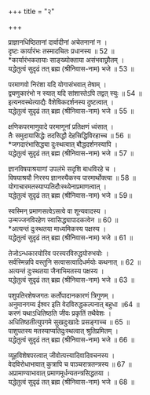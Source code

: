 +++
title = "२"

+++


प्राज्ञानधिष्ठितानां दार्वादीनां अचेतनानां न ।  
दृष्टः कार्यारंभः तस्मादचितः प्रधानस्य ॥ 52 ॥  
*कार्यारंभकतायाः साङ्ख्योक्ताया असंभवाछ्रौतम् ।  
यद्धेतुत्वं सुदृढं तत् ब्रह्म (श्रीनिवास-नाम) भजे ॥ 53 ॥

परमाणवो निरंशा यदि योगासंभवात् तेषाम् ।  
द्व्यणुकारंभो न स्यात् यदि सांशास्तेऽपि तद्वत् स्युः ॥ 54 ॥   
इत्यनवस्थेत्याद्यैः वैशेषिकदर्शनस्य दुष्टत्वात् ।  
यद्धेतुत्वं सुदृढं तत् ब्रह्म (श्रीनिवास-नाम) भजे ॥ 55 ॥

क्षणिकपरमाणुवादे परमाणूनां प्रतिक्षणं ध्वंसात् ।  
तैः समुदायासिद्धेः तदसिद्धौ देहसिद्धिविरहाच्च ॥ 56 ॥  
*जगदारंभासिद्ध्या दुःस्थत्वात् बौद्धदर्शनस्यापि ।  
यद्धेतुत्वं सुदृढं तत् ब्रह्म (श्रीनिवास-नाम) भजे ॥ 57 ॥

ज्ञानविषयाश्रयाणां उपलंभे सदृशि बाधविरहे च ।  
विषयाश्रयौ निरस्य ज्ञानस्यैकस्य पारमार्थोक्त्या ॥ 58 ॥  
योगाचारमतस्याप्यतिदौःस्थ्येनाप्रमाणत्वात् ।  
यद्धेतुत्वं सुदृढं तत् ब्रह्म (श्रीनिवास-नाम) भजे ॥ 59॥

स्वस्मिन् प्रमाणसत्वेऽसत्वे वा शून्यवादस्य ।  
उन्मज्जनविरहेण स्वासिद्ध्यापादकत्वेन ॥ 60 ॥  
*अत्यन्तं दुःस्थतया माध्यमिकस्य पक्षस्य ।  
यद्धेतुत्वं सुदृढं तत् ब्रह्म (श्रीनिवास-नाम) भजे ॥ 61 ॥

तेजोऽन्धकारयोरिव परस्परविरुद्धयोरुभयोः ।  
सर्वस्मिन्नपि वस्तुनि सत्वासत्वादिधर्मयोः कथनात् ॥ 62 ॥  
अत्यन्तं दुःस्थतया जैनाभिमतस्य पक्षस्य ।  
यद्धेतुत्वं सुदृढं तत् ब्रह्म (श्रीनिवास-नाम) भजे ॥ 63 ॥

पशुपतिरशेषजगतः कर्तोपादानकारणं त्रिगुणम् ।  
अनुमानगम्य ईश्वर इति वेदविरुद्धकल्पनात् बहुधा ॥64 ॥  
करणं यथाऽधितिष्ठति जीवः प्रकृतिं तथैवेशः ।  
अधितिष्ठतीत्युपगमे सुखदुःखादेः प्रसङ्गाच्च ॥ 65 ॥  
पाशुपतस्य मतस्याप्यतिदुःस्थत्वात् श्रुतिप्रमितम् ।  
यद्धेतुत्वं सुदृढं तत् ब्रह्म (श्रीनिवास-नाम) भजे ॥ 66 ॥

व्यूहविशेषपरत्वात् जीवोत्पत्त्यादिवादिवचनस्य ।  
वेदविरोधाभावात् कुत्रापि च पाञ्चरात्रतन्त्रस्य ॥ 67 ॥  
अप्रामाण्याभावात् प्रमाणमूर्धन्यतन्त्रसिद्धतया ।  
यद्धेतुत्वं सुदृढं तत् ब्रह्म (श्रीनिवास-नाम) भजे ॥ 68 ॥
